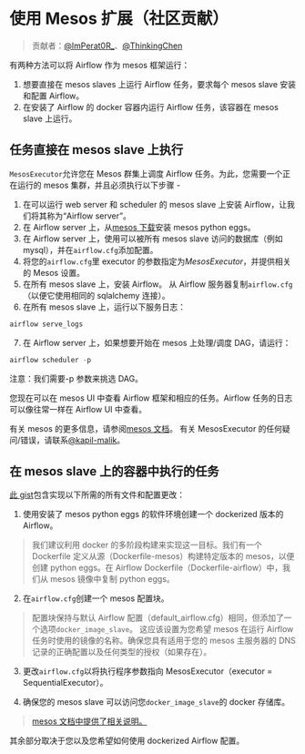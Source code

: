 # 使用 Mesos 扩展（社区贡献）

> 贡献者：[@ImPerat0R\_](https://github.com/tssujt)、[@ThinkingChen](https://github.com/cdmikechen)

有两种方法可以将 Airflow 作为 mesos 框架运行：

1. 想要直接在 mesos slaves 上运行 Airflow 任务，要求每个 mesos slave 安装和配置 Airflow。
2. 在安装了 Airflow 的 docker 容器内运行 Airflow 任务，该容器在 mesos slave 上运行。

## 任务直接在 mesos slave 上执行

`MesosExecutor`允许您在 Mesos 群集上调度 Airflow 任务。为此，您需要一个正在运行的 mesos 集群，并且必须执行以下步骤 -

1. 在可以运行 web server 和 scheduler 的 mesos slave 上安装 Airflow，让我们将其称为“Airflow server”。
2. 在 Airflow server 上，从[mesos 下载](http://open.mesosphere.com/downloads/mesos/)安装 mesos python eggs。
3. 在 Airflow server 上，使用可以被所有 mesos slave 访问的数据库（例如 mysql），并在`airflow.cfg`添加配置。
4. 将您的`airflow.cfg`里 executor 的参数指定为*MesosExecutor*，并提供相关的 Mesos 设置。
5. 在所有 mesos slave 上，安装 Airflow。 从 Airflow 服务器复制`airflow.cfg` （以便它使用相同的 sqlalchemy 连接）。
6. 在所有 mesos slave 上，运行以下服务日志：

```py
airflow serve_logs
```

7. 在 Airflow server 上，如果想要开始在 mesos 上处理/调度 DAG，请运行：

```py
airflow scheduler -p
```

注意：我们需要-p 参数来挑选 DAG。

您现在可以在 mesos UI 中查看 Airflow 框架和相应的任务。Airflow 任务的日志可以像往常一样在 Airflow UI 中查看。

有关 mesos 的更多信息，请参阅[mesos 文档](http://mesos.apache.org/documentation/latest/)。 有关 MesosExecutor 的任何疑问/错误，请联系[@kapil-malik](https://github.com/kapil-malik)。

## 在 mesos slave 上的容器中执行的任务

[此 gist](https://gist.github.com/sebradloff/f158874e615bda0005c6f4577b20036e)包含实现以下所需的所有文件和配置更改：

1. 使用安装了 mesos python eggs 的软件环境创建一个 dockerized 版本的 Airflow。

> 我们建议利用 docker 的多阶段构建来实现这一目标。我们有一个 Dockerfile 定义从源（Dockerfile-mesos）构建特定版本的 mesos，以便创建 python eggs。在 Airflow Dockerfile（Dockerfile-airflow）中，我们从 mesos 镜像中复制 python eggs。

2. 在`airflow.cfg`创建一个 mesos 配置块。

> 配置块保持与默认 Airflow 配置（default_airflow.cfg）相同，但添加了一个选项`docker_image_slave`。 这应该设置为您希望 mesos 在运行 Airflow 任务时使用的镜像的名称。确保您具有适用于您的 mesos 主服务器的 DNS 记录的正确配置以及任何类型的授权（如果存在）。

3. 更改`airflow.cfg`以将执行程序参数指向 MesosExecutor（executor = SequentialExecutor）。

4. 确保您的 mesos slave 可以访问您`docker_image_slave`的 docker 存储库。

> [mesos 文档中提供了相关说明。](https://mesos.readthedocs.io/en/latest/docker-containerizer/)

其余部分取决于您以及您希望如何使用 dockerized Airflow 配置。
